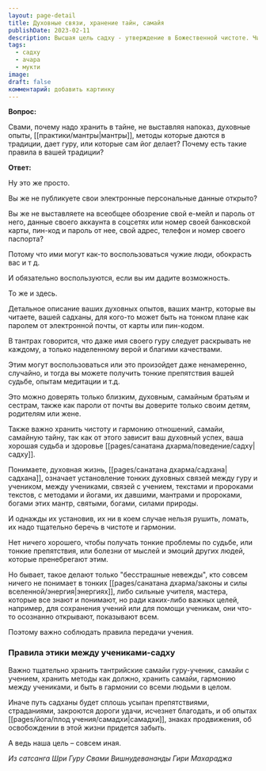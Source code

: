 ```yaml
---
layout: page-detail
title: Духовные связи, хранение тайн, самайя
publishDate: 2023-02-11
description: Высшая цель садху - утверждение в Божественной чистоте. Чистота ведет к знанию, сиддхам и божественному состоянию, а также к опыту недвойственности. Обретение мукти связано с проникновением в область чистоты Бога и становлением чистым существом. Без чистоты невозможен доступ ни к высшим мирам, ни к освобождению. Чистота достигается через соблюдение ачар, самайи и йогических практик.
tags:
  - садху
  - ачара
  - мукти
image: 
draft: false
комментарий: добавить картинку
---
```


**Вопрос:** 

 Свами, почему надо хранить в тайне, не выставляя напоказ, духовные опыты, [[практики/мантры|мантры]], методы которые даются в традиции, дает гуру, или которые сам йог делает? Почему есть такие правила в вашей традиции?

  
**Ответ:** 

 Ну это же просто.

 Вы же не публикуете свои электронные персональные данные открыто?

 Вы же не выставляете на всеобщее обозрение свой е-мейл и пароль от него, данные своего аккаунта в соцсетях или номер своей банковской карты, пин-код и пароль от нее, свой адрес, телефон и номер своего паспорта?

 Потому что ими могут как-то воспользоваться чужие люди, обокрасть вас и т д.

 И обязательно воспользуются, если вы им дадите возможность.

 То же и здесь.

 Детальное описание ваших духовных опытов, ваших мантр, которые вы читаете, вашей садханы, для кого-то может быть на тонком плане как паролем от электронной почты, от карты или пин-кодом.

 В тантрах говорится, что даже имя своего гуру следует раскрывать не каждому, а только наделенному верой и благими качествами.

 Этим могут воспользоваться или это произойдет даже ненамеренно, случайно, и тогда вы можете получить тонкие препятствия вашей судьбе, опытам медитации и т.д.

 Это можно доверять только близким, духовным, самайным братьям и сестрам, также как пароли от почты вы доверите только своим детям, родителям или жене.

 Также важно хранить чистоту и гармонию отношений, самайи, самайную тайну, так как от этого зависит ваш духовный успех, ваша хорошая судьба и здоровье [[pages/санатана дхарма/поведение/садху|садху]].

 Понимаете, духовная жизнь, [[pages/санатана дхарма/садхана|садхана]], означает установление тонких духовных связей между гуру и учеником, между учениками, связей с учением, текстами и пророками текстов, с методами и йогами, их давшими, мантрами и пророками, богами этих мантр, святыми, богами, силами природы.

 И однажды их установив, их ни в коем случае нельзя рушить, ломать, их надо тщательно беречь в чистоте и гармонии.

 Нет ничего хорошего, чтобы получать тонкие проблемы по судьбе, или тонкие препятствия, или болезни от мыслей и эмоций других людей, которые пренебрегают этим.

 Но бывает, такое делают только "бесстрашные невежды", кто совсем ничего не понимает в тонких [[pages/санатана дхарма/законы и силы вселенной/энергия|энергиях]], либо сильные учителя, мастера, которые все знают и понимают, но ради каких-либо важных целей, например, для сохранения учений или для помощи ученикам, они что-то осознанно открывают, показывают всем.

 Поэтому важно соблюдать правила передачи учения.

  
###  Правила этики между учениками-садху 

 Важно тщательно хранить тантрийские самайи гуру-ученик, самайи с учением, хранить методы как должно, хранить самайи, гармонию между учениками, и быть в гармонии со всеми людьми в целом.

 Иначе путь садханы будет сплошь усыпан препятствиями, страданиями, закроются дороги удачи, исчезнет благодать, и об опытах [[pages/йога/плод учения/самадхи|самадхи]], знаках продвижения, об освобождении в этой жизни придется забыть.

 А ведь наша цель – совсем иная.

*Из сатсанга Шри Гуру Свами Вишнудевананды Гири Махараджа*
